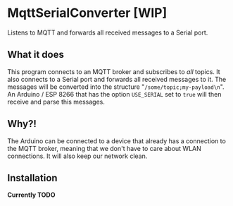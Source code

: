 # MqttSerialConverter [WIP]
Listens to MQTT and forwards all received messages to a Serial port.

## What it does
This program connects to an MQTT broker and subscribes to _all_ topics. It also connects to a Serial port and 
forwards all received messages to it. The messages will be converted into the structure "`/some/topic;my-payload\n`".
An Arduino / ESP 8266 that has the option `USE_SERIAL` set to `true` will then receive and parse this messages.

## Why?!
The Arduino can be connected to a device that already has a connection to the MQTT broker, meaning that we don't
have to care about WLAN connections. It will also keep our network clean.

## Installation
**Currently TODO**